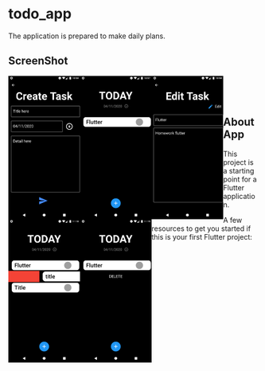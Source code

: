 # todo_app

The application is prepared to make daily plans.

## ScreenShot
<img align = "left" alt="ibrahimatmaca" width="144" height="288" src="screenshot/ss.png"/>
<img align = "left" alt="ibrahimatmaca" width="144" height="288" src="screenshot/ss2.png"/>
<img align = "left" alt="ibrahimatmaca" width="144" height="288" src="screenshot/ss3.png"/>
<img align = "left" alt="ibrahimatmaca" width="144" height="288" src="screenshot/ss4.png"/>
<img align = "left" alt="ibrahimatmaca" width="144" height="288" src="screenshot/ss5.png"/>



<br>
<br>
<br>


## About App

This project is a starting point for a Flutter application.

A few resources to get you started if this is your first Flutter project:


